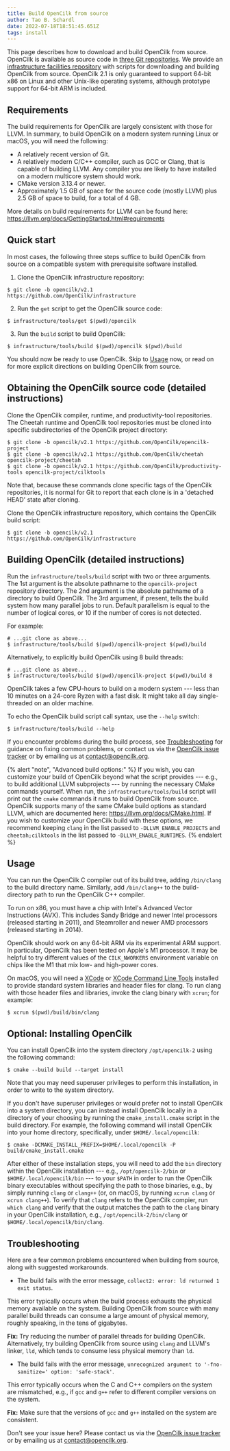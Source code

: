 ```yaml
---
title: Build OpenCilk from source
author: Tao B. Schardl
date: 2022-07-18T18:51:45.651Z
tags: install
---
```


This page describes how to download and build OpenCilk from source.
OpenCilk is available as source code in
[three Git repositories](https://github.com/OpenCilk).  We provide an
[infrastructure facilities repository](https://github.com/OpenCilk/infrastructure)
with scripts for downloading and building OpenCilk from source.
OpenCilk 2.1 is only guaranteed to support 64-bit x86 on Linux and other Unix-like
operating systems, although prototype support for 64-bit ARM is
included.

## Requirements

The build requirements for OpenCilk are largely consistent with those
for LLVM.  In summary, to build OpenCilk on a modern system running
Linux or macOS, you will need the following:
- A relatively recent version of Git.
- A relatively modern C/C++ compiler, such as GCC or Clang, that is
capable of building LLVM.  Any compiler you are likely to have
installed on a modern multicore system should work.
- CMake version 3.13.4 or newer.
- Approximately 1.5 GB of space for the source code (mostly LLVM) plus
2.5 GB of space to build, for a total of 4 GB.

More details on build requirements for LLVM can be found here:
<https://llvm.org/docs/GettingStarted.html#requirements>

## Quick start

In most cases, the following three steps suffice to build OpenCilk from
source on a compatible system with prerequisite software installed.

1. Clone the OpenCilk infrastructure repository:

```shell-session
$ git clone -b opencilk/v2.1 https://github.com/OpenCilk/infrastructure
```

2. Run the `get` script to get the OpenCilk source code:

```shell-session
$ infrastructure/tools/get $(pwd)/opencilk
```

3. Run the `build` script to build OpenCilk:

```shell-session
$ infrastructure/tools/build $(pwd)/opencilk $(pwd)/build
```

You should now be ready to use OpenCilk.  Skip to [Usage](#usage) now, or read
on for more explicit directions on building OpenCilk from source.

## Obtaining the OpenCilk source code (detailed instructions)

Clone the OpenCilk compiler, runtime, and productivity-tool repositories.  The
Cheetah runtime and OpenCilk tool repositories must be cloned into specific
subdirectories of the OpenCilk project directory:

```shell-session
$ git clone -b opencilk/v2.1 https://github.com/OpenCilk/opencilk-project
$ git clone -b opencilk/v2.1 https://github.com/OpenCilk/cheetah opencilk-project/cheetah
$ git clone -b opencilk/v2.1 https://github.com/OpenCilk/productivity-tools opencilk-project/cilktools
```

Note that, because these commands clone specific tags of the OpenCilk
repositories, it is normal for Git to report that each clone is in a
'detached HEAD' state after cloning.

Clone the OpenCilk infrastructure repository, which contains the OpenCilk build
script:

```shell-session
$ git clone -b opencilk/v2.1 https://github.com/OpenCilk/infrastructure
```

## Building OpenCilk (detailed instructions)

Run the `infrastructure/tools/build` script with two or three arguments.  The
1st argument is the absolute pathname to the `opencilk-project` repository
directory.  The 2nd argument is the absolute pathname of a directory to build
OpenCilk.  The 3rd argument, if present, tells the build system how many
parallel jobs to run.  Default parallelism is equal to the number of logical
cores, or 10 if the number of cores is not detected.

For example:

```shell-session
# ...git clone as above...
$ infrastructure/tools/build $(pwd)/opencilk-project $(pwd)/build
```

Alternatively, to explicitly build OpenCilk using 8 build threads:

```shell-session
# ...git clone as above...
$ infrastructure/tools/build $(pwd)/opencilk-project $(pwd)/build 8
```

OpenCilk takes a few CPU-hours to build on a modern system --- less than 10
minutes on a 24-core Ryzen with a fast disk.  It might take all day
single-threaded on an older machine.

To echo the OpenCilk build script call syntax, use the `--help` switch:

```shell-session
$ infrastructure/tools/build --help
```

If you encounter problems during the build process, see [Troubleshooting](#troubleshooting) for guidance on fixing common problems, or contact us via the [OpenCilk issue tracker](https://github.com/OpenCilk/opencilk-project/issues) or by emailing us at [contact@opencilk.org](mailto:contact@opencilk.org).

{% alert "note", "Advanced build options:" %}
If you wish, you can customize your
build of OpenCilk beyond what the script provides --- e.g., to build
additional LLVM subprojects --- by running the necessary CMake
commands yourself.  When run, the `infrastructure/tools/build`
script will print out the `cmake` commands it runs to build OpenCilk
from source.  OpenCilk supports many of the same CMake build options
as standard LLVM, which are documented here:
<https://llvm.org/docs/CMake.html>.  If you wish to customize your
OpenCilk build with these options, we recommend keeping `clang` in
the list passed to `-DLLVM_ENABLE_PROJECTS` and `cheetah;cilktools`
in the list passed to `-DLLVM_ENABLE_RUNTIMES`.
{% endalert %}

## Usage

You can run the OpenCilk C compiler out of its build tree, adding
`/bin/clang` to the build directory name.  Similarly, add
`/bin/clang++` to the build-directory path to run the OpenCilk C++
compiler.

To run on x86, you must have a chip with Intel's Advanced Vector
Instructions (AVX).  This includes Sandy Bridge and newer Intel
processors (released starting in 2011), and Steamroller and newer AMD
processors (released starting in 2014).

OpenCilk should work on any 64-bit ARM via its experimental ARM
support.  In particular, OpenCilk has been tested on Apple's M1 processor.  It
may be helpful to try different values of the `CILK_NWORKERS`
environment variable on chips like the M1 that mix low- and high-power
cores.

On macOS, you will need a
[XCode](https://developer.apple.com/support/xcode/) or
[XCode Command Line Tools](https://mac.install.guide/commandlinetools/index.html)
installed to provide standard system libraries and header files for clang.  To run
clang with those header files and libraries, invoke the clang binary
with `xcrun`; for example:

```shell-session
$ xcrun $(pwd)/build/bin/clang
```

## Optional: Installing OpenCilk

You can install OpenCilk into the system directory `/opt/opencilk-2` using the following command:

```shell-session
$ cmake --build build --target install
```

Note that you may need superuser privileges to perform this installation, in order to write to the system directory.

If you don't have superuser privileges or would prefer not to install OpenCilk into a system directory, you can instead install OpenCilk locally in a directory of your choosing by running the `cmake_install.cmake` script in the build
directory.  For example, the following command will install OpenCilk into your
home directory, specifically, under `$HOME/.local/opencilk`:

```shell-session
$ cmake -DCMAKE_INSTALL_PREFIX=$HOME/.local/opencilk -P build/cmake_install.cmake
```

After either of these installation steps, you will need to add the
`bin` directory within the OpenCilk installation --- e.g.,
`/opt/opencilk-2/bin` or `$HOME/.local/opencilk/bin` --- to your
`$PATH` in order to run the OpenCilk binary executables without
specifying the path to those binaries, e.g., by simply running `clang`
or `clang++` (or, on macOS, by running `xcrun clang` or `xcrun
clang++`).  To verify that `clang` refers to the OpenCilk compier, run
`which clang` and verify that the output matches the path to the
`clang` binary in your OpenCilk installation, e.g.,
`/opt/opencilk-2/bin/clang` or `$HOME/.local/opencilk/bin/clang`.

## Troubleshooting

Here are a few common problems encountered when building from source,
along with suggested workarounds.

- The build fails with the error message, `collect2: error: ld returned 1 exit status`.

This error typically occurs when the build process exhausts the
physical memory available on the system.  Building OpenCilk from
source with many parallel build threads can consume a large amount of
physical memory, roughly speaking, in the tens of gigabytes.

**Fix:** Try reducing the number of parallel threads for building
OpenCilk.  Alternatively, try building OpenCilk from source using
`clang` and LLVM's linker, `lld`, which tends to consume less physical
memory than `ld`.

- The build fails with the error message, `unrecognized argument to '-fno-sanitize=' option: 'safe-stack'`.

This error typically occurs when the C and C++ compilers on the
system are mismatched, e.g., if `gcc` and `g++` refer to different
compiler versions on the system.

**Fix:** Make sure that the versions of `gcc` and `g++` installed on the
system are consistent.

Don't see your issue here?  Please contact us via the [OpenCilk issue
tracker](https://github.com/OpenCilk/opencilk-project/issues) or by
emailing us at [contact@opencilk.org](mailto:contact@opencilk.org).